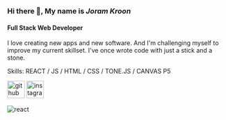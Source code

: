 ### Hi there 👋, My name is *Joram Kroon*
#### Full Stack Web Developer
I love creating new apps and new software. And I'm challenging myself to improve my current skillset. I've once wrote code with just a stick and a stone.

Skills: REACT / JS / HTML / CSS / TONE.JS / CANVAS P5 



[<img src='https://cdn.jsdelivr.net/npm/simple-icons@3.0.1/icons/github.svg' alt='github' height='40'>](https://github.com/Joram3000)  [<img src='https://cdn.jsdelivr.net/npm/simple-icons@3.0.1/icons/instagram.svg' alt='instagram' height='40'>](https://www.instagram.com/pracemusic/)  

![react](https://user-images.githubusercontent.com/31222514/149813755-3f74a208-1e4c-4d81-b848-1d4f1a18b969.png)


